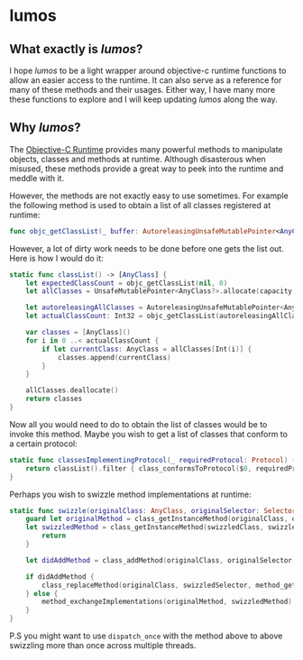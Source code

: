 # lumos

## What exactly is ***lumos***?

I hope *lumos* to be a light wrapper around objective-c runtime functions to allow an easier access to the runtime. It can also serve as a reference for many of these methods and their usages. Either way, I have many more these functions to explore and I will keep updating *lumos* along the way.


## Why ***lumos***?

The [Objective-C Runtime](https://developer.apple.com/documentation/objectivec/objective_c_runtime) provides many powerful methods to manipulate objects, classes and methods at runtime. Although disasterous when misused, these methods provide a great way to peek into the runtime and meddle with it.

However, the methods are not exactly easy to use sometimes. For example the following method is used to obtain a list of all classes registered at runtime: 
```swift
func objc_getClassList(_ buffer: AutoreleasingUnsafeMutablePointer<AnyClass>?, _ bufferCount: Int32) -> Int32
```

However, a lot of dirty work needs to be done before one gets the list out. Here is how I would do it:

```swift
static func classList() -> [AnyClass] {
    let expectedClassCount = objc_getClassList(nil, 0)
    let allClasses = UnsafeMutablePointer<AnyClass?>.allocate(capacity: Int(expectedClassCount))

    let autoreleasingAllClasses = AutoreleasingUnsafeMutablePointer<AnyClass>(allClasses)
    let actualClassCount: Int32 = objc_getClassList(autoreleasingAllClasses, expectedClassCount)

    var classes = [AnyClass]()
    for i in 0 ..< actualClassCount {
        if let currentClass: AnyClass = allClasses[Int(i)] {
            classes.append(currentClass)
        }
    }

    allClasses.deallocate()
    return classes
}
```

Now all you would need to do to obtain the list of classes would be to invoke this method. Maybe you wish to get a list of classes that conform to a certain protocol:

```swift
static func classesImplementingProtocol(_ requiredProtocol: Protocol) -> [AnyClass] {
    return classList().filter { class_conformsToProtocol($0, requiredProtocol) }
}
```


Perhaps you wish to swizzle method implementations at runtime:

```swift
static func swizzle(originalClass: AnyClass, originalSelector: Selector, swizzledClass: AnyClass, swizzledSelector: Selector) {
    guard let originalMethod = class_getInstanceMethod(originalClass, originalSelector),
    let swizzledMethod = class_getInstanceMethod(swizzledClass, swizzledSelector) else {
        return
    }

    let didAddMethod = class_addMethod(originalClass, originalSelector, method_getImplementation(swizzledMethod), method_getTypeEncoding(swizzledMethod))

    if didAddMethod {
        class_replaceMethod(originalClass, swizzledSelector, method_getImplementation(originalMethod), method_getTypeEncoding(originalMethod))
    } else {
        method_exchangeImplementations(originalMethod, swizzledMethod);
    }
}
```

P.S you might want to use `dispatch_once` with the method above to above swizzling more than once across multiple threads.
